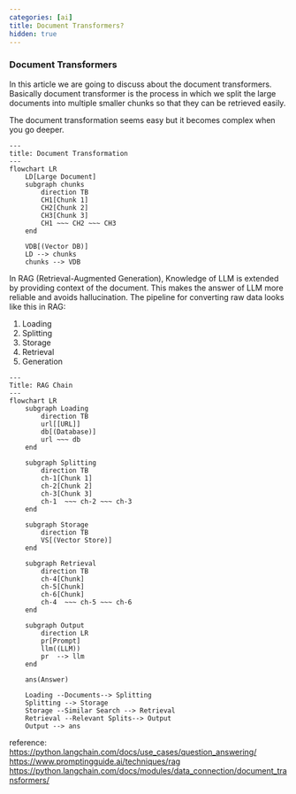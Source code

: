```yaml
---
categories: [ai]
title: Document Transformers?
hidden: true
---
```

### Document Transformers
In this article we are going to discuss about the document transformers. Basically document transformer is the process in which we split the large documents into multiple smaller chunks so that they can be retrieved easily.

The document transformation seems easy but it becomes complex when you go deeper.

``` mermaid
---
title: Document Transformation
---
flowchart LR
    LD[Large Document]
    subgraph chunks
        direction TB
        CH1[Chunk 1]
        CH2[Chunk 2]
        CH3[Chunk 3]
        CH1 ~~~ CH2 ~~~ CH3
    end

    VDB[(Vector DB)]
    LD --> chunks
    chunks --> VDB
```

In RAG (Retrieval-Augmented Generation), Knowledge of LLM is extended by providing context of the document. This makes the answer of LLM more reliable and avoids hallucination. The pipeline for converting raw data looks like this in RAG:
1. Loading
2. Splitting
3. Storage
4. Retrieval
5. Generation

```mermaid
---
Title: RAG Chain
---
flowchart LR
    subgraph Loading
        direction TB
        url[[URL]]
        db[(Database)]
        url ~~~ db
    end    
    
    subgraph Splitting
        direction TB
        ch-1[Chunk 1]
        ch-2[Chunk 2]
        ch-3[Chunk 3]
        ch-1  ~~~ ch-2 ~~~ ch-3
    end

    subgraph Storage
        direction TB
        VS[(Vector Store)]
    end

    subgraph Retrieval
        direction TB
        ch-4[Chunk]
        ch-5[Chunk]
        ch-6[Chunk]
        ch-4  ~~~ ch-5 ~~~ ch-6
    end
    
    subgraph Output
        direction LR
        pr[Prompt]
        llm((LLM))
        pr  --> llm
    end

    ans(Answer)

    Loading --Documents--> Splitting    
    Splitting --> Storage
    Storage --Similar Search --> Retrieval
    Retrieval --Relevant Splits--> Output
    Output --> ans
```

reference: 
https://python.langchain.com/docs/use_cases/question_answering/
https://www.promptingguide.ai/techniques/rag
https://python.langchain.com/docs/modules/data_connection/document_transformers/
